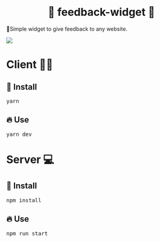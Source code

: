 <p align="center">
<img src="https://user-images.githubusercontent.com/93547947/167272424-349a429c-5240-4b06-9cfe-0eefd6c46a54.png" alt="">
</p>
<h1 align="center">🧑‍ feedback-widget 💬  </h1>
<p>📝Simple widget to give feedback to any website.</p>

<img src="https://user-images.githubusercontent.com/93547947/167271777-52d11fc7-3ca3-429a-b465-7116f1df2919.png">

# Client 👨🏾‍
<h2>🎉 Install</h1>
<pre>yarn</pre>
<h2>🔥 Use</h1>
<pre>yarn dev</pre>

# Server 💻
<h2>🎉 Install</h1>
<pre>npm install</pre>
<h2>🔥 Use</h1>
<pre>npm run start</pre>
